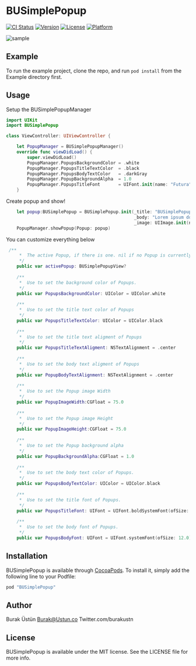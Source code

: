 # BUSimplePopup

[![CI Status](http://img.shields.io/travis/burakustn@gmail.com/BUSimplePopup.svg?style=flat)](https://travis-ci.org/burakustn@gmail.com/BUSimplePopup)
[![Version](https://img.shields.io/cocoapods/v/BUSimplePopup.svg?style=flat)](http://cocoapods.org/pods/BUSimplePopup)
[![License](https://img.shields.io/cocoapods/l/BUSimplePopup.svg?style=flat)](http://cocoapods.org/pods/BUSimplePopup)
[![Platform](https://img.shields.io/cocoapods/p/BUSimplePopup.svg?style=flat)](http://cocoapods.org/pods/BUSimplePopup)

![sample](https://burakustn.com/assets/images/Posts/BUSimplePopup.gif)
## Example

To run the example project, clone the repo, and run `pod install` from the Example directory first.

## Usage

Setup the BUSimplePopupManager

```swift
import UIKit
import BUSimplePopup

class ViewController: UIViewController {

    let PopupManager = BUSimplePopupManager()
    override func viewDidLoad() {
        super.viewDidLoad()
        PopupManager.PopupsBackgroundColor = .white
        PopupManager.PopupsTitleTextColor  = .black
        PopupManager.PopupsBodyTextColor   = .darkGray
        PopupManager.PopupBackgroundAlpha  = 1.0
        PopupManager.PopupsTitleFont       = UIFont.init(name: "Futura", size: 20)!
    }
```

Create popup and show!

```swift
    let popup:BUSimplePopup = BUSimplePopup.init(_title: "BUSimplePopup",
                                                 _body: "Lorem ipsum dolor sit amet, consectetur adipiscing elit, sed do eiusmod tempor incididunt ut labore et dolore magna aliqua. Ut enim ad minim veniam, quis nostrud exercitation ullamco laboris nisi ut aliquip ex ea commodo consequat.",
                                                 _image: UIImage.init(named: "logo"))
    PopupManager.showPopup(Popup: popup)
```

You can customize everything below

```swift
 /**
     *  The active Popup, if there is one. nil if no Popup is currently active.
     */
    public var activePopup: BUSimplePopupView?
    
    /**
     *  Use to set the background color of Popups.
     */
    public var PopupsBackgroundColor: UIColor = UIColor.white
    
    /**
     *  Use to set the title text color of Popups
     */
    public var PopupsTitleTextColor: UIColor = UIColor.black
    
    /**
     *  Use to set the title text aligment of Popups
     */
    public var PopupsTitleTextAligment: NSTextAlignment = .center
    
    /**
     *  Use to set the body text aligment of Popups
     */
    public var PopupBodyTextAlignment: NSTextAlignment = .center
    
    /**
     *  Use to set the Popup image Width
     */
    public var PopupImageWidth:CGFloat = 75.0
    
    /**
     *  Use to set the Popup image Height
     */
    public var PopupImageHeight:CGFloat = 75.0
    
    /**
     *  Use to set the Popup background alpha
     */
    public var PopupBackgroundAlpha:CGFloat = 1.0
    
    /**
     *  Use to set the body text color of Popups.
     */
    public var PopupsBodyTextColor: UIColor = UIColor.black
    
    /**
     *  Use to set the title font of Popups.
     */
    public var PopupsTitleFont: UIFont = UIFont.boldSystemFont(ofSize: 14.0)
    
    /**
     *  Use to set the body font of Popups.
     */
    public var PopupsBodyFont: UIFont = UIFont.systemFont(ofSize: 12.0)

```

## Installation

BUSimplePopup is available through [CocoaPods](http://cocoapods.org). To install
it, simply add the following line to your Podfile:

```ruby
pod "BUSimplePopup"
```

## Author

Burak Üstün 
Burak@Ustun.co
Twitter.com/burakustn

## License

BUSimplePopup is available under the MIT license. See the LICENSE file for more info.
